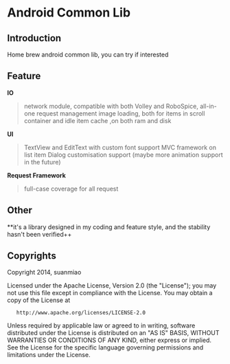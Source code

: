 # Android Common Lib

## Introduction

 Home brew android common lib, you can try if interested

## Feature
  **IO**
  > network module, compatible with both Volley and RoboSpice, all-in-one request management
  > image loading, both for items in scroll container and idle item
  > cache ,on both ram and disk


  **UI**
  > TextView and EditText with custom font support
  > MVC framework on list item
  > Dialog customisation support (maybe more animation support in the future)


  **Request Framework**
  > full-case coverage for all request

## Other
  **it's a library designed in my coding and feature style, and the stability hasn't been verified++

## Copyrights

Copyright 2014, suanmiao

   Licensed under the Apache License, Version 2.0 (the "License");
   you may not use this file except in compliance with the License.
   You may obtain a copy of the License at

       http://www.apache.org/licenses/LICENSE-2.0

   Unless required by applicable law or agreed to in writing, software
   distributed under the License is distributed on an "AS IS" BASIS,
   WITHOUT WARRANTIES OR CONDITIONS OF ANY KIND, either express or implied.
   See the License for the specific language governing permissions and
   limitations under the License.
